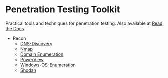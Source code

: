# Penetration Testing Toolkit

Practical tools and techniques for penetration testing. Also available at [Read the Docs](https://penetration-testing.readthedocs.io/).

* Recon
  * [DNS-Discovery](/docs/source/DNS-Discovery.md)
  * [Nmap](/docs/source/Nmap.md)
  * [Domain Enumeration](/docs/source/Domain-Enumeration.md)
  * [PowerView](/docs/source/PowerView.md)
  * [Windows-OS-Enumeration](/docs/source/Windows-OS-Enumeration.md)
  * [Shodan](/docs/source/Shodan.md)